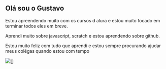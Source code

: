 ## Olá sou o Gustavo
Estou apreendendo muito com os cursos d alura e estou muito focado em terminar todos eles em breve.

Aprendi muito sobre javascript, scratch e estou aprendendo sobre github.

Estou muito feliz com tudo que aprendi e estou sempre procurando ajudar meus colégas quando estou com tempo



![](https://user-images.githubusercontent.com/6876788/96633009-d1818000-1318-11eb-9f1d-7f914f4ccb16.gif)[]
